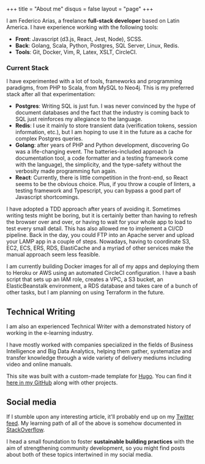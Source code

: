 +++
title = "About me"
disqus = false
layout = "page"
+++

I am Federico Arias, a freelance **full-stack developer** based 
on Latin America. I have experience working with the following tools:

* **Front**: Javascript (d3.js, React, Jest, Node), SCSS. 
* **Back**: Golang, Scala, Python, Postgres, SQL Server, Linux, Redis.
* **Tools**: Git, Docker, Vim, R, Latex, XSLT, CircleCI.

### Current Stack

I have experimented with a lot of tools, frameworks and programming paradigms, 
from PHP to Scala, from MySQL to Neo4j. This is my preferred stack after
all that experimentation:

* **Postgres**: Writing SQL is just fun. I was never convinced by the
hype of document databases and the fact that the industry is coming
back to SQL just reinforces my allegiance to the language. 
* **Redis**: I use it mainly to store transient data (verification tokens, 
session information, etc.), but I am hoping to use it in the future as a 
cache for complex Postgres queries.
* **Golang**: after years of PHP and Python development, discovering 
Go was a life-changing event. The batteries-included approach (a
documentation tool, a code formatter and a testing framework come
with the language), the simplicity, and the type-safety without the
verbosity made programming fun again.
* **React**: Currently, there is little competition in the front-end, so
React seems to be the obvious choice. Plus, if you throw a couple of linters,
a testing framework and Typescript, you can bypass a good part of 
Javascript shortcomings. 

I have adopted a TDD approach after years of avoiding it. Sometimes 
writing tests might be boring, but it is certainly better than 
having to refresh the browser over and over, or having to wait
for your whole app to load to test every small detail. This has also
allowed me to implement a CI/CD pipeline.  Back in the day, 
you could FTP into an Apache server and upload your LAMP app in a couple of steps. 
Nowadays, having to coordinate S3, EC2, ECS, ERS, RDS, ElastiCache and a myriad of other
services make the manual approach seem less feasible. 

I am currently building Docker images for all of my apps and deploying them
to Heroku or AWS using an automated CircleCI configuration. I have a bash script
that sets up an IAM role, creates a VPC, a S3 bucket, an ElasticBeanstalk 
environment, a RDS database and takes care of a bunch of other tasks, but I am
planning on using Terraform in the future.

## Technical Writing

I am also an experienced Technical Writer with a demonstrated 
history of working in the e-learning industry. 

I have mostly worked with companies specialized 
in the fields of Business Intelligence and Big Data Analytics, 
helping them gather, systematize and transfer knowledge through 
a wide variety of delivery mediums including video and online manuals. 

This site was built with a custom-made template for [Hugo][2]. 
You can find it [here in my GitHub][github] along with other projects.

## Social media

If I stumble upon any interesting article, it'll probably 
end up on my [Twitter feed][1].  My learning path of all of the 
above is somehow documented in [StackOverflow][so].

I head a small foundation to foster **sustainable building practices** 
with the aim of strengthening community development, so you might find posts 
about both of these topics intertwined in my social media.

[1]: https://twitter.com/FedericoAriasR
[2]: https://gohugo.io/
[igram]: https://www.instagram.com/federico.360p/
[so]: https://stackoverflow.com/users/story/1797161
[github]: https://github.com/federico-arias/hugo-them
